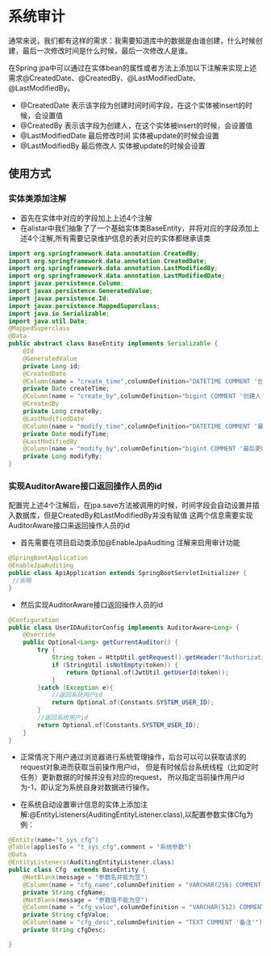 # 系统审计


通常来说，我们都有这样的需求：我需要知道库中的数据是由谁创建，什么时候创建，最后一次修改时间是什么时候，最后一次修改人是谁。

在Spring jpa中可以通过在实体bean的属性或者方法上添加以下注解来实现上述需求@CreatedDate、@CreatedBy、@LastModifiedDate、@LastModifiedBy。

- @CreatedDate 表示该字段为创建时间时间字段，在这个实体被insert的时候，会设置值
- @CreatedBy 表示该字段为创建人，在这个实体被insert的时候，会设置值
- @LastModifiedDate 最后修改时间 实体被update的时候会设置
- @LastModifiedBy  最后修改人 实体被update的时候会设置

## 使用方式

### 实体类添加注解

- 首先在实体中对应的字段加上上述4个注解
- 在alistar中我们抽象了了一个基础实体类BaseEntity，并将对应的字段添加上述4个注解,所有需要记录维护信息的表对应的实体都继承该类
```java
import org.springframework.data.annotation.CreatedBy;
import org.springframework.data.annotation.CreatedDate;
import org.springframework.data.annotation.LastModifiedBy;
import org.springframework.data.annotation.LastModifiedDate;
import javax.persistence.Column;
import javax.persistence.GeneratedValue;
import javax.persistence.Id;
import javax.persistence.MappedSuperclass;
import java.io.Serializable;
import java.util.Date;
@MappedSuperclass
@Data
public abstract class BaseEntity implements Serializable {
    @Id
    @GeneratedValue
    private Long id;
    @CreatedDate
    @Column(name = "create_time",columnDefinition="DATETIME COMMENT '创建时间/注册时间'")
    private Date createTime;
    @Column(name = "create_by",columnDefinition="bigint COMMENT '创建人'")
    @CreatedBy
    private Long createBy;
    @LastModifiedDate
    @Column(name = "modify_time",columnDefinition="DATETIME COMMENT '最后更新时间'")
    private Date modifyTime;
    @LastModifiedBy
    @Column(name = "modify_by",columnDefinition="bigint COMMENT '最后更新人'")
    private Long modifyBy;
}
```

### 实现AuditorAware接口返回操作人员的id
配置完上述4个注解后，在jpa.save方法被调用的时候，时间字段会自动设置并插入数据库，但是CreatedBy和LastModifiedBy并没有赋值
这两个信息需要实现AuditorAware接口来返回操作人员的id
- 首先需要在项目启动类添加@EnableJpaAuditing 注解来启用审计功能
```java
@SpringBootApplication
@EnableJpaAuditing
public class ApiApplication extends SpringBootServletInitializer {
 //省略
}
```
- 然后实现AuditorAware接口返回操作人员的id
```java
@Configuration
public class UserIDAuditorConfig implements AuditorAware<Long> {
    @Override
    public Optional<Long> getCurrentAuditor() {
        try {
            String token = HttpUtil.getRequest().getHeader("Authorization");
            if (StringUtil.isNotEmpty(token)) {
                return Optional.of(JwtUtil.getUserId(token));
            }
        }catch (Exception e){
            //返回系统用户id
            return Optional.of(Constants.SYSTEM_USER_ID);
        }
        //返回系统用户id
        return Optional.of(Constants.SYSTEM_USER_ID);
    }
}
```
- 正常情况下用户通过浏览器进行系统管理操作，后台可以可以获取请求的request对象进而获取当前操作用户id，
但是有时候后台系统线程（比如定时任务）更新数据的时候并没有对应的request，
所以指定当前操作用户id为-1，即认定为系统自身对数据进行操作。


- 在系统自动设置审计信息的实体上添加注解:@EntityListeners(AuditingEntityListener.class),以配置参数实体Cfg为例：
```java
@Entity(name="t_sys_cfg")
@Table(appliesTo = "t_sys_cfg",comment = "系统参数")
@Data
@EntityListeners(AuditingEntityListener.class)
public class Cfg  extends BaseEntity {
    @NotBlank(message = "参数名并能为空")
    @Column(name = "cfg_name",columnDefinition = "VARCHAR(256) COMMENT '参数名'")
    private String cfgName;
    @NotBlank(message = "参数值不能为空")
    @Column(name = "cfg_value",columnDefinition = "VARCHAR(512) COMMENT '参数值'")
    private String cfgValue;
    @Column(name = "cfg_desc",columnDefinition = "TEXT COMMENT '备注'")
    private String cfgDesc;

}
```
